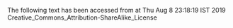 The following text has been accessed from at Thu Aug 8 23:18:19 IST 2019
Creative_Commons_Attribution-ShareAlike_License
